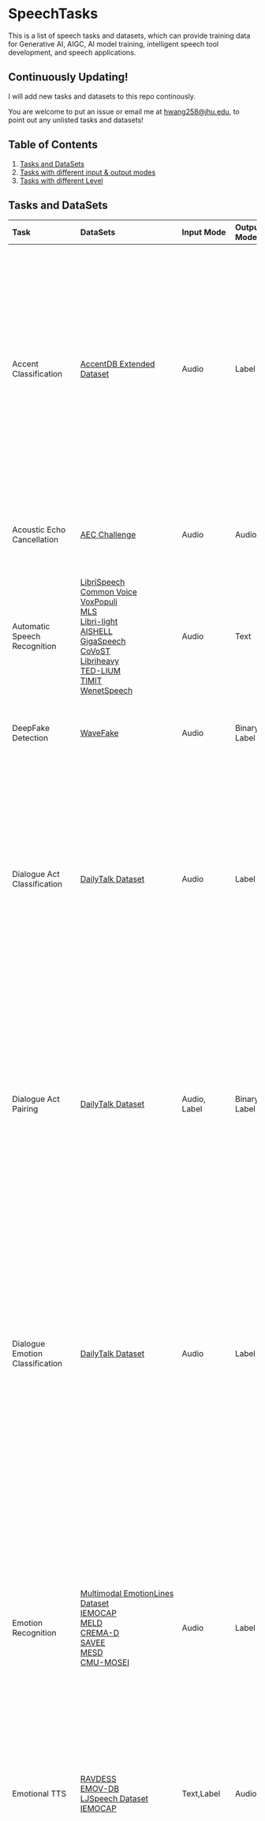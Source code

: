 # SpeechTasks
This is a list of speech tasks and datasets, which can provide training data for Generative AI, AIGC, AI model training, intelligent speech tool development, and speech applications.

## Continuously Updating!
I will add new tasks and datasets to this repo continously.

You are welcome to put an issue or email me at <hwang258@jhu.edu>, to point out any unlisted tasks and datasets!

## Table of Contents
1. [Tasks and DataSets](#task1)
2. [Tasks with different input & output modes](#task2)
3. [Tasks with different Level](#task3)

## Tasks and DataSets <a name="task1"></a>

|Task|DataSets|Input Mode|Output Mode|Modeling Target|Level|Description|
| :-----|:----- |:----- |:----- |:----- |:----- |:---------- |
|Accent Classification|[AccentDB Extended Dataset](https://accentdb.org)|Audio|Label|Classification|Acoustic, Language|Accent classification involves the recognition and classification of specific speech accents.The task involves the recognition and classification of specific speech accents. The possible answers include American, Australian, Bangla, British, Indian, Malayalam, Odiya, Telugu, or Welsh. The objective is to correctly identify these accents based on the given speech samples, contributing to a system's ability to understand and interact with various speakers.|
|Acoustic Echo Cancellation|[AEC Challenge](https://github.com/microsoft/AEC-Challenge) |Audio|Audio|Regression|Acoustic|The Acoustic Echo Cancellation block is designed to remove echoes, reverberation, and unwanted added sounds from a signal that passes through an acoustic space.|
|Automatic Speech Recognition|[LibriSpeech](https://www.openslr.org/12)<br />[Common Voice](https://commonvoice.mozilla.org/en/datasets)<br />[VoxPopuli](https://github.com/facebookresearch/voxpopuli)<br />[MLS](https://openslr.org/94)<br />[Libri-light](https://github.com/facebookresearch/libri-light/blob/main/data_preparation/README.md)<br />[AISHELL](https://www.openslr.org/33/)<br />[GigaSpeech](https://github.com/SpeechColab/GigaSpeech)<br />[CoVoST](https://github.com/facebookresearch/covost)<br />[Libriheavy](https://github.com/k2-fsa/libriheavy)<br />[TED-LIUM](http://www.openslr.org/51/)<br />[TIMIT](https://github.com/philipperemy/timit)<br />[WenetSpeech](https://wenet.org.cn/WenetSpeech/)|Audio|Text|Classification|Content|Speech recognition, also known as automatic speech recognition (ASR), computer speech recognition, or speech-to-text, is a capability which enables a program to process human speech into a written format.|
|DeepFake Detection|[WaveFake](https://github.com/rub-syssec/wavefake) |Audio|Binary Label|Binary Classification|Acoustic|Audio deepfake detection is a task that aims to distinguish genuine utterances from fake ones via machine learning techniques.|
|Dialogue Act Classification|[DailyTalk Dataset](https://github.com/keonlee9420/DailyTalk)|Audio|Label|Classification|Understanding|Dialogue act classification aims to identify the primary purpose or function of an utterance within its dialogue context.The aim of this task is to identify the action in the audio. The possible answers could be *question*, *inform*, *directive*, or *commissive*. These identification tasks are important, as dialogue acts are central to understanding human conversation and dialogue-based AI system communication.|
|Dialogue Act Pairing |[DailyTalk Dataset](https://github.com/keonlee9420/DailyTalk)|Audio, Label|Binary Label|Binary Classification|Understanding|Dialogue act pairing involves assessing the congruence of dialogue acts—that is, whether a response dialogue act is appropriate given a query dialogue act. The objective is to determine whether a given dialogue act pairing is congruent or not. The answer could either be true or false. Being able to accurately judge the appropriateness of dialogue acts is key for a universal speech model to understand and participate in human conversations effectively.|
|Dialogue Emotion Classification |[DailyTalk Dataset](https://github.com/keonlee9420/DailyTalk)|Audio|Label|Classification|Emotion|Dialogue emotion classification is a task that assesses an AI model's ability to identify the most suitable emotion in a given dialogue extract. The main goal of this task is to correctly identify the communicated emotion in an audio clip. Possible answers include anger, disgust, fear, sadness, happiness, surprise, or no emotion. It is an evaluation of the model's capacity to interpret and distinguish emotions conveyed through speech, accounting both for linguistic content and paralinguistic indicators.|
|Emotion Recognition |[Multimodal EmotionLines Dataset](https://affective-meld.github.io/)<br />[IEMOCAP](https://sail.usc.edu/iemocap/iemocap_publication.htm)<br />[MELD](https://affective-meld.github.io/)<br />[CREMA-D](https://github.com/CheyneyComputerScience/CREMA-D)<br />[SAVEE](http://kahlan.eps.surrey.ac.uk/savee/)<br />[MESD](https://data.mendeley.com/datasets/cy34mh68j9/5)<br />[CMU-MOSEI](http://multicomp.cs.cmu.edu/resources/cmu-mosei-dataset/)|Audio|Label|Classification|Emotion|Emotion recognition aims to identify the most appropriate emotional category for a given utterance.Recognizing the emotion expressed in an utterance can be quite challenging. While we can sometimes identify emotion from the linguistic content alone, the more important factors often lie in paralinguistic features — like pitch, rhythm, and other prosodic elements. For a universal speech model, understanding these paralinguistic features is crucial, as they distinguish speech from mere text in a significant manner.|
|Emotional TTS| [RAVDESS](https://zenodo.org/record/1188976#.Xqw8ntMvPBI)<br />[EMOV-DB](https://github.com/numediart/EmoV-DB)<br />[LJSpeech Dataset](https://keithito.com/LJ-Speech-Dataset/)<br />[IEMOCAP](https://sail.usc.edu/iemocap/iemocap_publication.htm)|Text,Label|Audio|Generation|Acoustic, Emotion|Emotional text-to-speech (TTS) aims to synthesize speech with specfic emotional types.|
|Enhancement Detection |[LibriTTS-TestClean](https://huggingface.co/datasets/DynamicSuperb/EnhancementDetection_LibriTTS-TestClean_WHAM)|Audio|Binary Label|Binary Classification|Acoustic|Enhancement detection is a task focused on determining whether a given audio has been created or modified by a speech enhancement model. The objective of enhancement detection is to ascertain if an audio file has been created or altered by a speech enhancement model. The expected answer is either yes or no. The task poses a challenging problem because the speech model must not only process the content of the speech but also detect minute modifications that might indicate enhancement. |
|Expressive TTS|[Expresso](https://github.com/facebookresearch/textlesslib/tree/main/examples/expresso/dataset) |Text, Label|Audio|Generation|Acoustic, Understanding|Expressive text-to-speech (TTS) aims to synthesize speech with specfic reading types or improvised styles.|
|HowFarAreYou  |[3DSpeaker Dataset](https://github.com/alibaba-damo-academy/3D-Speaker)|Audio|Scalar|Regression|Acoustic|The HowFarAreYou task aims to determine the distance of the speaker from the source of sound. The task's goal is to ascertain the approximate distance of a speaker, based on the provided audio or speech. The task's response could be an exact value, such as 0.4m, 2.0m, or 4.0m, indicating the speaker's distance from the sound source. Gauging the speaker's distance provides insights into the audio's spatial characteristics, which forms a crucial aspect of auditory scene analysis. |
|Instruct TTS| None available|Text|Audio|Generation|Acoustic, Understanding|Expressive text-to-speech (TTS) aims to synthesize speech with varying speaking styles to better reflect human speech patterns.|
|Intent Classification  |[FluentSpeechCommands Dataset](https://fluent.ai/fluent-speech-commands-a-dataset-for-spoken-language-understanding-research/)<br />[SLURP](https://github.com/pswietojanski/slurp)<br />[ATIS](https://github.com/howl-anderson/ATIS_dataset/blob/master/README.en-US.md)<br />[Snips](https://github.com/sonos/nlu-benchmark)|Audio|Label|Classification|Understanding|Intent classification aims to identify the actionable item behind a spoken message. The objective of this task is to understand and categorize the intent performed by a spoken message. The recognized actions can vary, including activate, bring, change language, deactivate, decrease, or increase. Identifying the intent accurately is pivotal for building reliable speech-based applications and interfaces. We categorize this task into three types: Action, Location, and Object.|
|Keyword Spotting|[Google Speech Commands V1 Dataset](https://huggingface.co/datasets/speech_commands) |Audio, Text|Binary Label|Binary Classification|Content|Keyword spotting is a process that helps to detect keywords or phrases used in phone calls or audio recordings. These words and phrases can then be used to adjust the urgency of the call, train your employees, and gauge customer satisfaction.|
|Language Identification |[VoxForge Dataset](https://www.voxforge.org/)<br />[Common Voice](https://commonvoice.mozilla.org/en/datasets)<br />[VoxLingua107](https://bark.phon.ioc.ee/voxlingua107/)|Audio|Label|Classification|Language|Language Identification task is aimed to determine the language spoken in a given speech recording. The main goal of this task is to identify the language spoken in a specific speech recording. This is an essential part of speech processing, as it facilitates the understanding and translations for different languages. The language spoken could be German, English, Spanish, Italian, Russian, or French.|
|MultiSpeaker Detection |[LibriSpeech-TestClean Dataset](http://www.openslr.org/12/)<br />[VCTK Dataset](https://datashare.ed.ac.uk/handle/10283/3443)|Audio|Binary Label|Binary Classification|Speaker|MultiSpeaker Detection aims to analyze the speech audio to determine whether there is more than one speaker present in it. The core objective of this task is to analyze the speech audio for the presence of more than one speaker. It is crucial for a universal speech model to detect this as the presence of multiple speakers can alter the context and understanding of the spoken content.|
|Noise Detection |[LJSpeech dataset](https://keithito.com/LJ-Speech-Dataset/)<br />[VCTK Dataset](https://datashare.ed.ac.uk/handle/10283/3443)<br />[Musan Dataset](https://www.openslr.org/17/)|Audio|Binary Label|Binary Classification|Acoustic|Noise Detection aims to idenetify if the speech audio is clean or mixed with noises.The objective of noise detection is to ascertain if an audio file has been added the noise. The expected answer is either yes or no. There are many types of noises - like music, speech, gaussian or others. The task poses a challenging problem because the speech model must not only process the content of the speech but also understand the degradation of speech. |
|Noise SNR Level Prediction |[VCTK Dataset](https://datashare.ed.ac.uk/handle/10283/3443)<br />[Musan Dataset](https://www.openslr.org/17/)|Audio|Scalar|Regression|Acoustic|Noise SNR Level Prediction aims to predict the signal-to-noise ratio of the speech audio.The objective of noise SNR level prediction is to evaluate the noise SNR level of an audio file. The expected answer could be zero, five, ten, fifteen or zero. There are many types of noises - like music, speech, gaussian or others. The task poses a challenging problem because the speech model must not only process the content of the speech but also understand the degree of noise degradation. |
|Offensive Language Identification| [OLID](https://sites.google.com/site/offensevalsharedtask/olid)|Audio|Label|Classification|Understanding|Offensive Language Identification is to identify the type and the target of offensive texts in social media. |
|Overlapping Speech Detection| [AMI meeting corpora](https://www.openslr.org/119/)<br />[DIHARD I Challenge Data](https://dihardchallenge.github.io/dihard1/data.html)<br />[DIHARD II Challenge Data](https://dihardchallenge.github.io/dihard2/)<br />[VoxConverse](https://github.com/joonson/voxconverse)|Audio|Label, Timestamp|Classification|Content, Speaker|Overlapped speech detection (OSD) is a task that estimates onsets and offsets of segments (i.e., a small part of an audio clip) within an audio clip (i.e., utterance, session, conversation as a whole) where more than one speaker is speaking simultaneously. |
|Reverberation Detection |[LJSpeech Dataset](https://keithito.com/LJ-Speech-Dataset/)<br />[VCTK Dataset](https://datashare.ed.ac.uk/handle/10283/3443)<br />[RIRs Noises Dataset](https://www.openslr.org/28/)|Audio|Binary Label|Binary Classification|Acoustic|Reverberation Detection aims to detect if the speech audio is clean or mixed with room impulse responses (RIRs) and noises, that is to say reverberation noises. The objective of reverberation detection is to ascertain if an audio file has been added the reverberation noises. The expected answer is either clean or noisy. The reverberation noises can be originated from large room, medium room or small room. The task poses a challenging problem because the speech model must not only process the content of the speech but also understand the degradation of speech in reververation cases. |
|Sarcasm Detection |[MUStARD Dataset](https://github.com/soujanyaporia/MUStARD)|Audio|Binary Label|Binary Classification|Understanding|Sarcasm Detection aims to detect if the sarcasm or the irony present in the speech audio. The objective of sarcasm detection is to recognize the presence of sarcasm or ironic expressions in the speech. The expected answer is either true or false.  The task poses a challenging problem because the speech model should understand upper level of the semantic information. |
|Slot Filling|[SLURP](https://github.com/pswietojanski/slurp)<br />[ATIS](https://github.com/howl-anderson/ATIS_dataset/blob/master/README.en-US.md)<br />[Snips](https://github.com/sonos/nlu-benchmark) |Audio|Text|Classification|Understanding|The goal of Slot Filling is to identify from a running dialog different slots, which correspond to different parameters of the user’s query. For instance, when a user queries for nearby restaurants, key slots for location and preferred food are required for a dialog system to retrieve the appropriate information. Thus, the main challenge in the slot-filling task is to extract the target entity.|
|Speaker Counting |[MUStARD Dataset](https://github.com/soujanyaporia/MUStARD)|Audio|Label|Classification|Speaker|Speaker Counting aims to identify the total number of speaker in speech audio. The objective of speaker counting is to determine the number of speakers in the audio recording.  The expected answer should be one, two, three, four, or five. The task poses a challenging problem because the speech model should undersdand the pattern of differnet speakers. |
|Speaker Diarization| [CHIME 5](https://spandh.dcs.shef.ac.uk/chime_challenge/chime2018/data.html)<br />[CHIME 6](https://chimechallenge.github.io/chime6/index.html)<br />[DIHARD II](https://dihardchallenge.github.io/dihard2/)<br />[LibriCSS](https://github.com/chenzhuo1011/libri_css)<br />[AISHELL-4](https://www.openslr.org/111/)<br />[VoxConverse](https://github.com/joonson/voxconverse)|Audio|Label, Timestamp|Classification|Speaker|Speaker diarisation is the process of partitioning an audio stream containing human speech into homogeneous segments according to the identity of each speaker.|
|Speaker Identification|[LibriSpeech-TestClean Dataset](https://www.openslr.org/12)<br />[VCTK Dataset](https://datashare.ed.ac.uk/handle/10283/3443) <br />[VoxCeleb1](https://www.robots.ox.ac.uk/~vgg/data/voxceleb/vox1.html)<br />[VoxCeleb2](https://www.robots.ox.ac.uk/~vgg/data/voxceleb/)<br />[CN-Celerb](https://www.openslr.org/82)<br />[AVSpeech](https://looking-to-listen.github.io/avspeech/)|Audio|Label|Classification|Speaker|Speaker recognition deals with the identification of the speaker in an audio stream.|
|Speaker Verification |[LibriSpeech-TestClean Dataset](https://www.openslr.org/12)<br />[VCTK Dataset](https://datashare.ed.ac.uk/handle/10283/3443) <br />[VoxCeleb1](https://www.robots.ox.ac.uk/~vgg/data/voxceleb/vox1.html)<br />[VoxCeleb2](https://www.robots.ox.ac.uk/~vgg/data/voxceleb/)<br />[CN-Celerb](https://www.openslr.org/82)|Audio, Audio|Binary Label|Binary Classification|Speaker|Speaker verification aims to verify whether the two given speech audios are from the same speaker. The objective of speaker verification is to exam if the patterns in the two audio recordings come from the same speaker. The expected answer is either yes or no. The task poses a challenging problem because the speech model should undersdand the pattern of differnet speakers. |
|Speech Edit|[LibriTTS](https://www.openslr.org/60)<br />[VCTK Dataset](https://datashare.ed.ac.uk/handle/10283/3443)<br />[LJSpeech Dataset](https://keithito.com/LJ-Speech-Dataset/) |Audio, Text|Audio|Generation|Acoustic, Content|Speech edit allows the user to edit the recorded speech, e.g., insert missed words, replace mispronounced words, and/or remove unwanted speech or non-speech events, without degrading the quality and naturalness of the edited speech.|
|Speech Command Recognition |[Google Speech Commands V1 Dataset](https://huggingface.co/datasets/speech_commands) |Audio|Label|Classification|Content|Speech Command Recognition aims to identify the spoken command. The objective of speech command recognition is to comprehend and grasp the command presented in the speech. The expected answer should be yes, no, up, down, left, right, on, off, stop, go, zero, one, two, three, four, five, six, seven, eight, nine, bed, bird, cat, dog, happy, house, marvin, sheila, tree, wow, or silence. The task poses a challenging problem because the speech model should understand the content information from the speech audios. |
|Speech Dereverberation|[Reverb-WSJ0](https://github.com/sp-uhh/storm)<br />[WHAMR!](http://wham.whisper.ai/)<br />[CHIME 5](https://spandh.dcs.shef.ac.uk/chime_challenge/chime2018/data.html)<br />[CHIME 6](https://chimechallenge.github.io/chime6/index.html) |Audio|Audio|Regression|Acoustic|Speech Dereverberation is the process by which the effects of reverberation are removed from sound, after such reverberant sound has been picked up by microphones.|
|Speech Detection |[LJSpeech dataset](https://keithito.com/LJ-Speech-Dataset/)<br />[LibriSpeech-TestClean Dataset](https://www.openslr.org/12)<br />[LibriSpeech-TestOther Dataset](https://www.openslr.org/12)|Audio|Binary Label|Binary Classification|Content|Speech Detection, also known as voice activity detection and speech activity detection, aims to identify whether the given audio clip contains real speech or not. The objective of speech detection is to analyze the audio and determine whether it consists of real speech or not.  The expected answer is either yes or no. The task poses a challenging problem because the speech model should understand not only the content information from the speech audios but the pattern of human voice. |
|Speech Enhancement|[VoiceBank+DEMAND](https://datashare.ed.ac.uk/handle/10283/2791)<br />[DNS-Challenge](https://github.com/microsoft/DNS-Challenge/)<br />[WHAM!](http://wham.whisper.ai/)<br />[WHAMR!](http://wham.whisper.ai/)|Audio|Audio|Regression|Acoustic|Speech enhancement aims to improve speech quality by using various algorithms. The objective of enhancement is improvement in intelligibility and/or overall perceptual quality of degraded speech signal using audio signal processing techniques.|
|Speech Separation|[WSJ0-2mix](https://www.merl.com/demos/deep-clustering)<br />[LibriMix](https://github.com/JorisCos/LibriMix)<br /> [Real-M](https://sourceseparationresearch.com/static/REAL-M-v0.1.0.tar.gz)<br />[WHAM!](http://wham.whisper.ai/)<br />[WHAMR!](http://wham.whisper.ai/)<br />[CHIME 5](https://spandh.dcs.shef.ac.uk/chime_challenge/chime2018/data.html)<br />[CHIME 6](https://chimechallenge.github.io/chime6/index.html)<br />[AISHELL-4](https://www.openslr.org/111/)|Audio|Audio, Audio|Regression|Speaker|Speech Separation is the extraction of multiple speech signals from a mixture.|
|Speech Text Matching |[LJSpeech dataset](https://keithito.com/LJ-Speech-Dataset/)<br />[LibriSpeech-TestClean Dataset](https://www.openslr.org/12)<br />[LibriSpeech-TestOther Dataset](https://www.openslr.org/12)|Audio, Text|Binary Label|Binary Classification|Content|Speech Text Matching aims to determine if the speech and text are matched. The objective of speech text matching is to assess whether the speech and text share the same underlying message or not. The expected answer is either yes or no. The task poses a challenging problem because the speech model should understand the content information from the speech audios. |
|Speech-to-speech Translation|[CVSS](https://github.com/google-research-datasets/cvss)<br />[CoVoST 2](https://huggingface.co/datasets/covost2) |Audio|Audio|Generation|Language, Content|Speech-to-speech translation consists on translating speech from one language to speech in another language. This can be done with a cascade of automatic speech recognition (ASR), text-to-text machine translation (MT), and text-to-speech (TTS) synthesis sub-systems, which is text-centric.|
|Spoken Question Answering|[Spoken-SQuAD](https://github.com/chiahsuan156/Spoken-SQuAD/blob/master/README.md)<br />[ODSQA](https://github.com/chiahsuan156/ODSQA)<br />[NMSQA](https://github.com/DanielLin94144/DUAL-textless-SQA) |Audio|Text|Generation|Understanding|Spoken Question Answering (SQA) aims to find the answer from a spoken document given a question in either text or spoken form. SQA is crucial for personal assistants when replying to the questions from the user’s spoken queries.|
|Spoken Term Detection|[LJSpeech dataset](https://keithito.com/LJ-Speech-Dataset/)<br />[LibriSpeech-TestClean Dataset](https://www.openslr.org/12)<br />[LibriSpeech-TestOther Dataset](https://www.openslr.org/12)|Audio, Text|Binary Label|Binary Classification|Content|Spoken Term Detection aims to check for the existence of the given word in the speech. The objective of spoken term detection is to analyze the speech and indicate whether the word is mentioned or not. The expected answer is either yes or no. The task poses a challenging problem because the speech model should understand the content information from the speech audios. |
|Spoof Detection|[ASVspoof 2015 Dataset](https://datashare.ed.ac.uk/handle/10283/853)<br />[ASVspoof 2017 Dataset](https://datashare.ed.ac.uk/handle/10283/3055)<br />[ASVspoof 2019 Dataset](https://www.asvspoof.org/index2019.html)<br />[ASVspoof 2021 Dataset](https://www.asvspoof.org/index2021.html)|Audio|Binary Label|Binary Classification|Acoustic|Spoof Detection aims to classify whether the given utterance is a spoofed voice or an authentic recording. The objective of spoof detection is to verify if the provided speech is a result of voice manipulation for spoofing purposes.  The expected answer is either spoofed or authentic. For a universal speech model, understanding these paralinguistic features is crucial, as they distinguish speech from mere text in a significant manner.|
|Stress Detection|[MIR-SD Dataset](http://mirlab.org/dataset/public/)|Audio|Binary Label|Binary Classification|Acoustic|Stress Detection aims to determine the stress placement in English vocabulary. The objective of stress detection is to analyze the stress patterns in English words.  The expected answer should be zero, one, two, three, four, or five. For a universal speech model, understanding these paralinguistic features is crucial, as they distinguish speech from mere text in a significant manner.|
|Target Speaker Extraction|[WSJ0-2mix](https://www.merl.com/demos/deep-clustering)<br />[LibriMix](https://github.com/JorisCos/LibriMix)<br /> [Real-M](https://sourceseparationresearch.com/static/REAL-M-v0.1.0.tar.gz)<br />[WHAM!](http://wham.whisper.ai/)<br />[WHAMR!](http://wham.whisper.ai/)<br />[CHIME 5](https://spandh.dcs.shef.ac.uk/chime_challenge/chime2018/data.html)<br />[CHIME 6](https://chimechallenge.github.io/chime6/index.html) |Audio,Audio|Audio|Regression|Speaker|Target Speaker Extraction aims to segregate the speech of a target speaker from a mixture of interfering speakers with the help of auxiliary information.|
|Text-To-Speech Synthesis|[LJ Speech](https://keithito.com/LJ-Speech-Dataset/)<br />[LibriTTS](https://www.openslr.org/60)<br />[AISHELL 3](https://www.aishelltech.com/aishell_3)<br />[LibriTTS-R](http://www.openslr.org/141/)<br />[YTTTS](https://github.com/ryanrudes/YTTTS)|Text|Audio|Generation|Acoustic|Text-to-speech (TTS) synthesis converts normal language text into speech.|
|Vocal Sound Classification|[VocalSound](https://github.com/YuanGongND/vocalsound) |Audio|Label|Classification|Acoustic|Vocal Sound Classificatio aims at automatic human vocal sound recognition for laughter, sighs, coughs, throat clearing, sneezes, and sniffs.|
|Voice Conversion|[LibriTTS](https://www.openslr.org/60)<br />[VCTK Dataset](https://datashare.ed.ac.uk/handle/10283/3443)<br />[ESD](https://hltsingapore.github.io/ESD/)|Audio, Audio|Audio|Generation|Acoustic, Speaker|Voice Conversion is a technology that modifies the speech of a source speaker and makes their speech sound like that of another target speaker without changing the linguistic information.|


### And more

## Tasks with different input & output modes <a name="task2"></a>
|Input|Output|Tasks|
| :-----|:----- |:----- |
|Audio|Audio|Acoustic Echo Cancellation, Speech Dereverberation, Speech Enhancement, Speech-to-speech Translation|
|Audio|Audio, Audio|Speech Separation, Voice Conversion|
|Audio|Binary Label|DeepFake Detection, Dialogue Act Classification, Enhancement Detection, MultiSpeaker Detection, Noise Detection, Reverberation Detection, Sarcasm Detection, Speech Detection, Spoof Detection, Stress Detection|
|Audio|Label|Accent Classification, Dialogue Act Classification, Dialogue Emotion Classification, Emotion Recognition, Intent Classification, Language Identification, Offensive Language Identification, Speaker Counting, Speaker Identification, Speech Command Recognition, Vocal Sound Classification|
|Audio|Label, Timestamp|Speaker Diarization, Overlapping Speech Detection|
|Audio|Scalar|HowFarAreYou, Noise SNR Level Prediction|
|Audio|Text|Automatic Speech Recognition, Slot Filling, Spoken Question Answering|
|Audio, Audio|Audio|Target Speaker Extraction|
|Audio, Audio|Binary Label|Speaker Verification|
|Audio, Label|Binary Label|Dialogue Act Pairing, Keyword Spotting|
|Audio, Text|Audio|Speech Edit|
|Audio, Text|Binary Label|Speech Text Matching, Spoken Term Detection|
|Text|Audio|Instruct TTS, Text-To-Speech Synthesis|
|Text, Label|Audio|Emotional TTS, Expressive TTS|

## Tasks with different Level <a name="task3"></a>
|Level|Tasks|
| :-----|:-----|
|Acoustic|Accent Classification, Acoustic Echo Cancellation, DeepFake Detection, Emotional TTS, Enhancement Detection, Expressive TTS, HowFarAreYou, Instruct TTS, Noise Detection, Noise SNR Level Prediction, Reverberation Detection, Speech Edit, Speech Dereverberation, Speech Enhancement, Spoof Detection, Stress Detection, Text-To-Speech Synthesis, Vocal Sound Classification, Voice Conversion|
|Content|Automatic Speech Recognition, Keyword Spotting, Overlapping Speech Detection, Speech Edit, Speech Command Recognition, Speech Detection, Speech Text Matching, Speech-to-speech Translation, Spoken Term Detection, Vocal Sound Classification|
|Emotion|Dialogue Emotion Classification, Emotion Recognition, Emotional TTS|
|Language|Accent Classification, Language Identification, Speech-to-speech Translation|
|Speaker|MultiSpeaker Detection, Overlapping Speech Detection, Speaker Counting, Speaker Diarization, Speaker Identification, Speaker Verification, Speech Separation, Target Speaker Extraction, Voice Conversion|
|Understanding|Dialogue Act Classification, Dialogue Act Pairing, Expressive TTS, Instruct TTS, Intent Classification, Offensive Language Identification, Sarcasm Detection, Slot Filling, Spoken Question Answering|

## References
1. [Dynamic-SUPERB](https://github.com/dynamic-superb/dynamic-superb)

2. [paperswithcode](https://paperswithcode.com/)

3. [kaggle](https://www.kaggle.com/)

4. [AI-ADL](https://github.com/Yuan-ManX/ai-audio-datasets-list)
